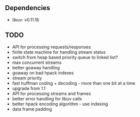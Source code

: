 ## Dependencies

* libuv: v0.11.18

## TODO

* API for processing requests/responses
* finite state machine for handling stream status
* switch from heap based priority queue to linked list?
* max concurrent streams
* better goaway handling
* goaway on bad hpack indexes
* stream priority
* fast huffman coding + decoding - more than one bit at a time
* upgrade from 1.1
* API for processing streams and frames
* better error handling for libuv calls
* better hpack encoding algorithm - use indexing
* data frame padding
